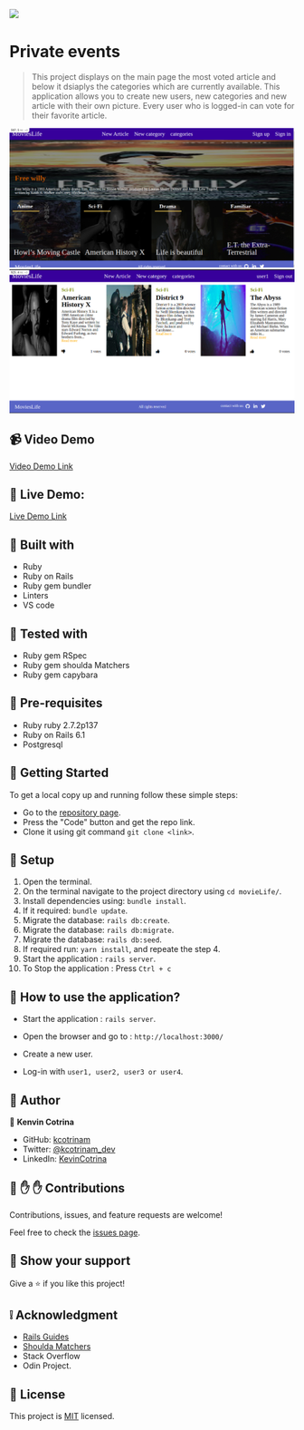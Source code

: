 ![](https://img.shields.io/badge/Microverse-blueviolet)

# Private events

> This project displays on the main page the most voted article and below it dsiaplys the categories which are currently available. This application allows you to create new users, new categories and new article with their own picture. Every user who is logged-in can vote for their favorite article.

![screenshot](app/assets/images/screenshot.png)
![screenshot](app/assets/images/screenshot2.png)

## :video_camera: Video Demo

[Video Demo Link](https://www.loom.com/share/76c2e590dc244714a52709957e7c8991)

## :red_circle: Live Demo:

[Live Demo Link](http://movielife.herokuapp.com//)

## :hammer: Built with

- Ruby
- Ruby on Rails
- Ruby gem bundler
- Linters
- VS code

## :hammer: Tested with

- Ruby gem RSpec
- Ruby gem shoulda Matchers
- Ruby gem capybara

## 📝 Pre-requisites

- Ruby ruby 2.7.2p137
- Ruby on Rails 6.1
- Postgresql


## :construction_worker: Getting Started

To get a local copy up and running follow these simple steps:

- Go to the [repository page](https://github.com/kcotrinam/movieLife/).
- Press the "Code" button and get the repo link.
- Clone it using git command `git clone <link>`.

## 📝 Setup

1. Open the terminal.
2. On the terminal navigate to the project directory using `cd movieLife/`.
3. Install dependencies using: `bundle install`.
3. If it required: `bundle update`.
4. Migrate the database: `rails db:create`.
5. Migrate the database: `rails db:migrate`.
6. Migrate the database: `rails db:seed`.
7. If required run: `yarn install`, and repeate the step 4.
8. Start the application : `rails server`.
9. To Stop the application : Press `Ctrl + c`

## 📝 How to use the application?

- Start the application : `rails server`.

- Open the browser and go to : `http://localhost:3000/`

- Create a new user.

- Log-in with `user1, user2, user3 or user4`.

## :bust_in_silhouette: Author

👤 **Kenvin Cotrina**

- GitHub: [kcotrinam](https://github.com/kcotrinam) 
- Twitter: [@kcotrinam_dev](https://twitter.com/kcotrinam_dev)
- LinkedIn: [KevinCotrina](https://www.linkedin.com/in/kevincotrina/ )

## 🤝 :raised_hand: :raised_hand: Contributions

Contributions, issues, and feature requests are welcome!

Feel free to check the [issues page](https://github.com/kcotrinam/movieLife/issues).

## :muscle: Show your support

Give a ⭐️ if you like this project!

## :grey_exclamation: Acknowledgment

- [Rails Guides](https://guides.rubyonrails.org/)
- [Shoulda Matchers](https://matchers.shoulda.io/docs/v4.4.1/index.html)
- Stack Overflow
- Odin Project.

 ## 📝 License

This project is [MIT](https://github.com/kcotrinam/Private_Events/blob/feature/LICENSE) licensed.
